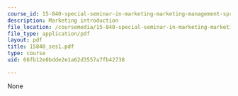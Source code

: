 ```yaml
---
course_id: 15-840-special-seminar-in-marketing-marketing-management-spring-2004
description: Marketing introduction
file_location: /coursemedia/15-840-special-seminar-in-marketing-marketing-management-spring-2004/66fb12e0bdde2e1a62d3557a7fb42738_15840_ses1.pdf
file_type: application/pdf
layout: pdf
title: 15840_ses1.pdf
type: course
uid: 66fb12e0bdde2e1a62d3557a7fb42738

---
```

None